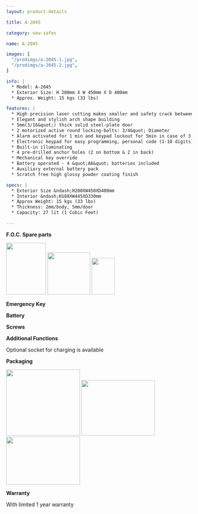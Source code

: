 ```yaml
---
layout: product-details

title: A-2045

category: new-safes

name: A-2045

images: [
  "/prodimgs/a-2045-1.jpg",
  "/prodimgs/a-2045-2.jpg",
]

info: |
  * Model: A-2045
  * Exterior Size: H 200mm X W 450mm X D 400mm
  * Approx. Weight: 15 kgs (33 lbs)

features: |
  * High precision laser cutting makes smaller and safety crack between door and door jamb
  * Elegant and stylish arch shape building
  * 5mm(3/16&quot;) thick solid steel-plate door 
  * 2 motorized active round locking-bolts: 3/4&quot; Diameter
  * Alarm activated for 1 min and keypad lockout for 5min in case of 3 times wrong try
  * Electronic keypad for easy programming, personal code (1-10 digits),manager code (1-10 digits)
  * Built-in illuminating
  * 4 pre-drilled anchor holes (2 on bottom & 2 in back)
  * Mechanical key override
  * Battery operated - 4 &quot;AA&quot; batteries included
  * Auxiliary external battery pack
  * Scratch free high glossy powder coating finish

specs: |
  * Exterior Size &ndash;H200XW450XD400mm
  * Interior &ndash;H188XW445XD330mm
  * Approx Weight: 15 kgs (33 lbs)
  * Thickness: 2mm/body, 5mm/door
  * Capacity: 27 lit (1 Cubic Feet)

---
```


**F.O.C. Spare parts**

<img alt="" src="{PRODIMGS}/prodimgs/a-2045-3.jpg" style="width: 108px; height: 140px" />

<img alt="" src="{PRODIMGS}/prodimgs/a-2045-4.jpg" style="width: 116px; height: 114px" />

<img alt="" src="{PRODIMGS}/prodimgs/a-2045-5.jpg" style="width: 63px; height: 99px" />

**Emergency Key**

**Battery**

**Screws**

**Additional Functions**

Optional socket for charging is available

**Packaging**

<img alt="" src="{PRODIMGS}/prodimgs/a-2045-6.jpg" style="width: 200px; height: 179px" />

<img alt="" src="{PRODIMGS}/prodimgs/a-2045-7.jpg" style="width: 200px; height: 150px" />

<img alt="" src="{PRODIMGS}/prodimgs/a-2045-8.jpg" style="width: 200px; height: 130px" />

**Warranty**

With limited 1 year warranty


